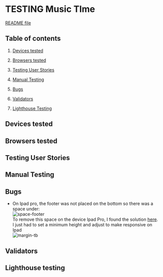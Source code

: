 # TESTING Music TIme

[README file](https://github.com/yuyu78/music-time/blob/main/README.md)   

## Table of contents
1. [Devices tested](#device-tested)   

2. [Browsers tested](#browsers-tested)   

3. [Testing User Stories](#testing-user-stories)  

4. [Manual Testing](#manual-testing)  

5. [Bugs](#bugs)  

6. [Validators](#validators)

7. [Lighthouse Testing](#lighthouse-testing)

## Devices tested <a name="device-tested"></a>

## Browsers tested <a name="browsers-tested"></a>

## Testing User Stories <a name="testing-user-stories"></a>

## Manual Testing <a name="manual-testing"></a>

## Bugs <a name="bugs"></a>

* On Ipad pro, the footer was not placed on the bottom so there was a space under:   
![space-footer](https://user-images.githubusercontent.com/76018052/143784078-941acc8c-0c95-46b3-bcb2-4332a492677b.PNG)    
To remove this space on the device Ipad Pro, I found the solution [here](https://bbpress.org/forums/topic/footer-on-ipad-has-whitespace-below-how-do-i-remove/).  
I just had to set a minimum height and adjust to make responsive  on Ipad  
![margin-tb](https://user-images.githubusercontent.com/76018052/145436139-a57929bc-b5d1-4ebb-84af-92759b64e59b.PNG)


## Validators <a name="validators"></a>

## Lighthouse testing <a name="lighthouse-testing"></a>  